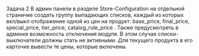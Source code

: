 Задача 2
В админ панели в разделе Store-Configuration на отдельной страничке создать группу выпадающих списков, каждый из которых вкл/выкл отображение одной из цен на продукт: base_price, final_price, special_price, tier_price, catalog_rule_price . Также предусмотреть в админке возможность отключения модуля. В этом случае списки-выключатели должны стать не активными. Для текущего продукта в его карточке вывести те цены, которые включены.